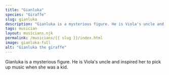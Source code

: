 ```yaml
---
title: "Gianluka"
species: "Giraffe"
slug: gianluka
description: "Gianluka is a mysterious figure. He is Viola's uncle and inspired her to pick up music when she was a kid."
tags: musician
layout: musicians.njk
permalink: /musicians/{{ slug }}/index.html
image: gianluka-full
alt: "Gianluka the giraffe"
---
```

Gianluka is a mysterious figure. He is Viola's uncle and inspired her to pick up music when she was a kid.
